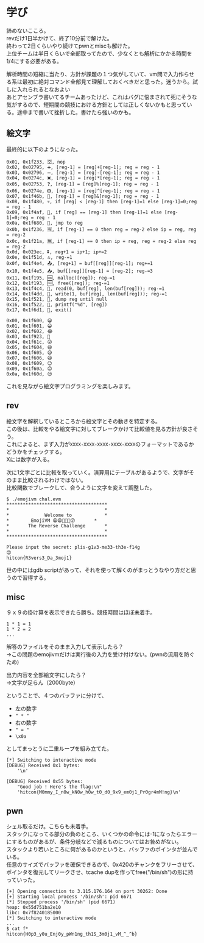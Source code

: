 # 学び
諦めないこころ。  
revだけ1日半かけて、終了10分前で解けた。  
終わって2日くらいやり続けてpwnとmiscも解けた。  
上位チームは半日くらいで全部取ってたので、少なくとも解析にかかる時間を1/4にする必要がある。  

解析時間の短縮に当たり、方針が課題の１つ気がしていて、vm問で入力作らせる系は最初に絶対コマンド全部見て理解しておくべきだと思った。迷うから。試しに入れられるとなおよい  
あとアセンブラ書いてるチームあったけど、これはバグに悩まされて死にそうな気がするので、短期間の競技における方針としては正しくないかもと思っている。途中まで書いて挫折した。書けたら強いのかも。

## 絵文字
最終的に以下のようになった。 
```
0x01, 0x1f233, 🈳, nop
0x02, 0x02795, ➕, [reg-1] = [reg]+[reg-1]; reg = reg - 1
0x03, 0x02796, ➖, [reg-1] = [reg]-[reg-1]; reg = reg - 1
0x04, 0x0274c, ❌, [reg-1] = [reg]*[reg-1]; reg = reg - 1
0x05, 0x02753, ❓, [reg-1] = [reg]%[reg-1]; reg = reg - 1
0x06, 0x0274e, ❎, [reg-1] = [reg]^[reg-1]; reg = reg - 1
0x07, 0x1f46b, 👫, [reg-1] = [reg]&[reg-1]; reg = reg - 1
0x08, 0x1f480, 💀, if [reg] < [reg-1] then [reg-1]=1 else [reg-1]=0;reg = reg - 1
0x09, 0x1f4af, 💯, if [reg] == [reg-1] then [reg-1]=1 else [reg-1]=0;reg = reg - 1 
0x0a, 0x1f680, 🚀, jmp to reg
0x0b, 0x1f236, 🈶, if [reg-1] == 0 then reg = reg-2 else ip = reg, reg = reg-2
0x0c, 0x1f21a, 🈚, if [reg-1] == 0 then ip = reg, reg = reg-2 else reg = reg-2 
0x0d, 0x023ec, ⏬, reg+1 = ip+1; ip+=2
0x0e, 0x1f51d, 🔝, reg-=1
0x0f, 0x1f4e4, 📤, [reg+1] = buf[[reg]][reg-1]; reg+=1
0x10, 0x1f4e5, 📥, buf[[reg]][reg-1] = [reg-2]; reg-=3
0x11, 0x1f195, 🆕, malloc([reg]); reg-=1
0x12, 0x1f193, 🆓, free([reg]); reg-=1
0x13, 0x1f4c4, 📄, read(0, buf[reg], len(buf[reg])); reg-=1
0x14, 0x1f4dd, 📝, write(1, buf[reg], len(buf[reg])); reg-=1
0x15, 0x1f521, 🔡, dump reg until null
0x16, 0x1f522, 🔢, printf("%d", [reg])
0x17, 0x1f6d1, 🛑, exit()

0x00, 0x1f600, 😀
0x01, 0x1f601, 😁
0x02, 0x1f602, 😂
0x03, 0x1f923, 🤣
0x04, 0x1f61c, 😜
0x05, 0x1f604, 😄
0x06, 0x1f605, 😅
0x07, 0x1f606, 😆
0x08, 0x1f609, 😉
0x09, 0x1f60a, 😊
0x0a, 0x1f60d, 😍
```
これを見ながら絵文字プログラミングを楽しみます。

## rev
絵文字を解釈しているところから絵文字とその動きを特定する。  
この後は、比較をやる絵文字に対してブレークかけて比較値を見る方針が良さそう。  
これによると、まず入力が```XXXX-XXXX-XXXX-XXXX-XXXX```のフォーマットであるかどうかをチェックする。  
Xには数字が入る。

次に1文字ごとに比較を取っていく。演算用にテーブルがあるようで、文字がそのまま比較されるわけではない。   
比較関数でブレークして、合うように文字を変えて調整した。

```
$ ./emojivm chal.evm 
*************************************
*                                   *
*             Welcome to            *
*        EmojiVM 😀😁🤣🤔🤨😮       *
*       The Reverse Challenge       *
*                                   *
*************************************

Please input the secret: plis-g1v3-me33-th3e-f14g
😍
hitcon{R3vers3_Da_3moj1}
```

世の中にはgdb scriptがあって、それを使って解くのがまっとうなやり方だと思うので習得する。

## misc
９ｘ９の掛け算を表示できたら勝ち。競技時間はほぼ未着手。  
```
1 * 1 = 1
1 * 2 = 2
...
```
解答のファイルをそのまま入力して表示したら？  
→この問題のemojivmだけは実行後の入力を受け付けない。(pwnの流用を防ぐため)

出力内容を全部絵文字にしたら？  
→文字が足らん（2000byte）

ということで、４つのバッファに分けて、
- 左の数字
- ```" * "```
- 右の数字
- ```" = "```
- ```\x0a```

としてまっとうに二重ループを組み立てた。
```
[*] Switching to interactive mode
[DEBUG] Received 0x1 bytes:
    '\n'

[DEBUG] Received 0x55 bytes:
    "Good job ! Here's the flag:\n"
    'hitcon{M0mmy_I_n0w_kN0w_h0w_t0_d0_9x9_em0j1_Pr0gr4mM!ng}\n'
```

## pwn
シェル取るだけ。こちらも未着手。  
スタックになってる部分の負のところ、いくつかの命令には-1になったらエラーにするものがあるが、条件分岐などで減るものについてはお咎めがない。  
スタックより若いところに何があるのかというと、バッファのポインタが並んでいる。  
任意のサイズでバッファを確保できるので、0x420のチャンクをフリーさせて、ポインタを復元してリークさせ、tcache dupを作ってfree("/bin/sh")の形に持っていった。
```
[+] Opening connection to 3.115.176.164 on port 30262: Done
[+] Starting local process '/bin/sh': pid 6671
[*] Stopped process '/bin/sh' (pid 6671)
heap: 0x55d751ba2e10
libc: 0x7f8240185000
[*] Switching to interactive mode
...
$ cat f*
hitcon{H0p3_y0u_Enj0y_pWn1ng_th1S_3m0j1_vM_^_^b}
```
